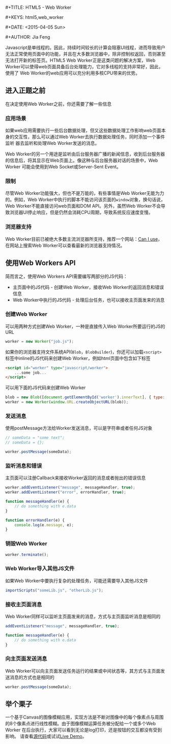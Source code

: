  #+TITLE: HTML5 - Web Worker

 #+KEYS: html5,web_worker

 #+DATE: <2015-04-05 Sun>

 #+AUTHOR: Jia Feng

Javascript是单线程的。因此，持续时间较长的计算会阻塞UI线程，进而导致用户无法正常使用页面中的功能，并且在大多数浏览器中，除非控制权返回，否则甚至
无法打开新的标签页。HTML5 Web Worker正是这类问题的解决方案，Web Worker可以使得web页面具备后台处理能力，它对多线程的支持非常好，因此，使用了
Web Worker的web应用可以充分利用多核CPU带来的优势。

## 进入正题之前

在决定使用Web Worker之前，你还需要了解一些信息

### 应用场景
如果web应用需要执行一些后台数据处理，但又这些数据处理工作影响web页面本身的交互性，那么可以通过Web Worker去执行数据处理任务，同时添加一个事件监听
器去监听和处理Web Worker发送的消息。

Web Worker的另一个用途是监听由后台服务器广播的新闻信息，收到后台服务器的信息后，将其显示在Web页面上。像这种与后台服务器对话的场景中，Web Worker
可能会使用到Web Socket或Server-Sent Event。

### 限制
尽管Web Worker功能强大，但也不是万能的，有些事情是Web Worker无能为力的。例如，Web Worker中执行的脚本不能访问该页面的`window`对象，换句话说，
Web Worker不能直接访问web页面和DOM API。另外，虽然Web Worker不会导致浏览器UI停止响应，但是仍然会消耗CPU周期，导致系统反应速度变慢。

### 浏览器支持
Web Worker目前已被绝大多数主流浏览器所支持，推荐一个网站：[Can I use](http://caniuse.com)，在网站上搜索Web Worker可以查看最新的浏览器支持情况。

## 使用Web Workers API

简而言之，使用Web Workers API需要编写两部分的JS代码：

*  主页面中的JS代码 - 创建Web Worker，接收Web Worker的返回消息和错误信息
*  Web Worker中执行的JS代码 - 处理后台任务，也可以接收主页面发来的消息

### 创建Web Worker
可以用两种方式创建Web Worker，一种是直接传入Web Worker所要运行的JS的URL

```js
worker = new Worker("job.js");
```

如果你的浏览器支持文件系统API(`Blob`，`BlobBuilder`)，你还可以加载`<script>`标签中inline的JS代码来创建Web Worker，例如html页面中包含如下标签

```html
<script id="worker" type="javascript/worker">
    ...some job...
</script>
```

可以用下面的JS代码来创建Web Worker

```js
blob = new Blob([document.getElementById('worker').innerText], { type: "text/javascript" });
worker = new Worker(window.URL.createObjectURL(blob));
```

### 发送消息
使用postMessage方法给Worker发送消息，可以是字符串或者任何JS对象

```js
// someData = "some text";
// someData = {};

worker.postMessage(someData);
```

### 监听消息和错误
主页面可以注册Callback来接收Worker返回的消息或者抛出的错误信息

```js
worker.addEventListener("message", messageHandler, true);
worker.addEventListener("error", errorHandler, true);

function messageHandler(e) {
    // do something with e.data
}

function errorHandler(e) {
    console.log(e.message, e);
}
```

### 销毁Web Worker

```js
worker.terminate();
```

### Web Worker导入其他JS文件
如果Web Worker中要执行复杂的处理任务，可能还需要导入其他JS文件

```js
importScripts("someLib.js", "otherLib.js");
```

### 接收主页面消息
Web Worker同样可以监听主页面发来的消息，方式与主页面监听消息是相同的

```js
addEventListener("message", messageHandler, true);

function messageHandler(e) {
    // do something with e.data
}
```

### 向主页面发送消息
Web Worker可以向主页面发送任务运行的结果或中间状态等，其方式与主页面发送消息的方式也是相同的

```js
worker.postMessage(someData);
```

## 举个栗子

一个基于Canvas的图像模糊应用，实现方法是不断对图像中的每个像素点与周围的8个像素点进行线性模糊。由于图像模糊运算任务被分配给一个或多个Web Worker
在后台执行，大家可以看到无论是log打印，还是按钮的交互都没有受到影响。
请查看[源代码](https://github.com/JustinFeng/web-worker-blur)或试试[Live Demo](http://justinfeng.github.io/web-worker-blur/blur.html)。